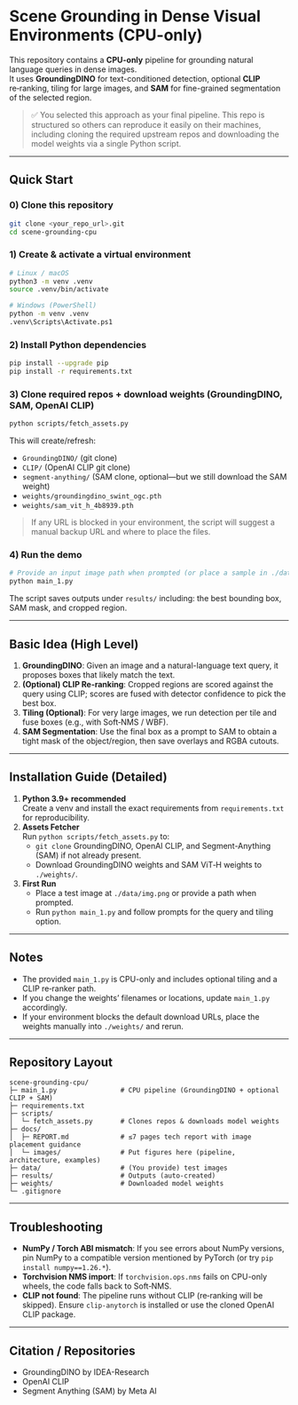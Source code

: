 # Scene Grounding in Dense Visual Environments (CPU-only)

This repository contains a **CPU-only** pipeline for grounding natural language queries in dense images.  
It uses **GroundingDINO** for text-conditioned detection, optional **CLIP** re‑ranking, tiling for large images, and **SAM** for fine-grained segmentation of the selected region.

> ✅ You selected this approach as your final pipeline. This repo is structured so others can reproduce it easily on their machines, including cloning the required upstream repos and downloading the model weights via a single Python script.

---

## Quick Start

### 0) Clone this repository
```bash
git clone <your_repo_url>.git
cd scene-grounding-cpu
```

### 1) Create & activate a virtual environment
```bash
# Linux / macOS
python3 -m venv .venv
source .venv/bin/activate

# Windows (PowerShell)
python -m venv .venv
.venv\Scripts\Activate.ps1
```

### 2) Install Python dependencies
```bash
pip install --upgrade pip
pip install -r requirements.txt
```

### 3) Clone required repos + download weights (GroundingDINO, SAM, OpenAI CLIP)
```bash
python scripts/fetch_assets.py
```
This will create/refresh:
- `GroundingDINO/` (git clone)
- `CLIP/` (OpenAI CLIP git clone)
- `segment-anything/` (SAM clone, optional—but we still download the SAM weight)
- `weights/groundingdino_swint_ogc.pth`
- `weights/sam_vit_h_4b8939.pth`

> If any URL is blocked in your environment, the script will suggest a manual backup URL and where to place the files.

### 4) Run the demo
```bash
# Provide an input image path when prompted (or place a sample in ./data/img.png)
python main_1.py
```
The script saves outputs under `results/` including: the best bounding box, SAM mask, and cropped region.

---

## Basic Idea (High Level)

1. **GroundingDINO**: Given an image and a natural-language text query, it proposes boxes that likely match the text.
2. **(Optional) CLIP Re-ranking**: Cropped regions are scored against the query using CLIP; scores are fused with detector confidence to pick the best box.
3. **Tiling (Optional)**: For very large images, we run detection per tile and fuse boxes (e.g., with Soft‑NMS / WBF).
4. **SAM Segmentation**: Use the final box as a prompt to SAM to obtain a tight mask of the object/region, then save overlays and RGBA cutouts.

---

## Installation Guide (Detailed)

1. **Python 3.9+ recommended**  
   Create a venv and install the exact requirements from `requirements.txt` for reproducibility.
2. **Assets Fetcher**  
   Run `python scripts/fetch_assets.py` to:
   - `git clone` GroundingDINO, OpenAI CLIP, and Segment-Anything (SAM) if not already present.
   - Download GroundingDINO weights and SAM ViT‑H weights to `./weights/`.
3. **First Run**  
   - Place a test image at `./data/img.png` or provide a path when prompted.
   - Run `python main_1.py` and follow prompts for the query and tiling option.

---

## Notes

- The provided `main_1.py` is CPU-only and includes optional tiling and a CLIP re‑ranker path.  
- If you change the weights’ filenames or locations, update `main_1.py` accordingly.
- If your environment blocks the default download URLs, place the weights manually into `./weights/` and rerun.

---

## Repository Layout

```
scene-grounding-cpu/
├─ main_1.py                # CPU pipeline (GroundingDINO + optional CLIP + SAM)
├─ requirements.txt
├─ scripts/
│  └─ fetch_assets.py       # Clones repos & downloads model weights
├─ docs/
│  ├─ REPORT.md             # ≤7 pages tech report with image placement guidance
│  └─ images/               # Put figures here (pipeline, architecture, examples)
├─ data/                    # (You provide) test images
├─ results/                 # Outputs (auto-created)
├─ weights/                 # Downloaded model weights
└─ .gitignore
```

---

## Troubleshooting

- **NumPy / Torch ABI mismatch**: If you see errors about NumPy versions, pin NumPy to a compatible version mentioned by PyTorch (or try `pip install numpy==1.26.*`).  
- **Torchvision NMS import**: If `torchvision.ops.nms` fails on CPU-only wheels, the code falls back to Soft‑NMS.  
- **CLIP not found**: The pipeline runs without CLIP (re‑ranking will be skipped). Ensure `clip-anytorch` is installed or use the cloned OpenAI CLIP package.

---

## Citation / Repositories

- GroundingDINO by IDEA-Research
- OpenAI CLIP
- Segment Anything (SAM) by Meta AI